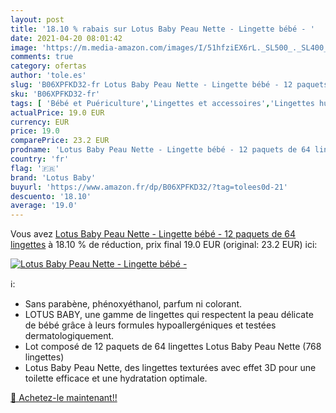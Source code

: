 ```yaml
---
layout: post
title: '18.10 % rabais sur Lotus Baby Peau Nette - Lingette bébé - '
date: 2021-04-20 08:01:42
image: 'https://m.media-amazon.com/images/I/51hfziEX6rL._SL500_._SL400_.jpg'
comments: true
category: ofertas
author: 'tole.es'
slug: 'B06XPFKD32-fr Lotus Baby Peau Nette - Lingette bébé - 12 paquets de 64...'
sku: 'B06XPFKD32-fr'
tags: [ 'Bébé et Puériculture','Lingettes et accessoires','Lingettes humides','Toilette de bébé','lotus baby', ]
actualPrice: 19.0 EUR
currency: EUR
price: 19.0
comparePrice: 23.2 EUR
prodname: 'Lotus Baby Peau Nette - Lingette bébé - 12 paquets de 64 lingettes'
country: 'fr'
flag: '🇫🇷'
brand: 'Lotus Baby'
buyurl: 'https://www.amazon.fr/dp/B06XPFKD32/?tag=tolees0d-21'
descuento: '18.10'
average: '19.0'
---
```


Vous avez [Lotus Baby Peau Nette - Lingette bébé - 12 paquets de 64 lingettes](https://www.amazon.fr/dp/B06XPFKD32/?tag=tolees0d-21)  à  18.10 % de réduction, prix final  19.0 EUR (original: 23.2 EUR) ici:

[![Lotus Baby Peau Nette - Lingette bébé - ](https://m.media-amazon.com/images/I/51hfziEX6rL._SL500_._SL400_.jpg)](https://www.amazon.fr/dp/B06XPFKD32/?tag=tolees0d-21)

ℹ️:

- Sans parabène, phénoxyéthanol, parfum ni colorant.
- LOTUS BABY, une gamme de lingettes qui respectent la peau délicate de bébé grâce à leurs formules hypoallergéniques et testées dermatologiquement.
- Lot composé de 12 paquets de 64 lingettes Lotus Baby Peau Nette (768 lingettes)
- Lotus Baby Peau Nette, des lingettes texturées avec effet 3D pour une toilette efficace et une hydratation optimale.

[🛒 Achetez-le maintenant!!](https://www.amazon.fr/dp/B06XPFKD32/?tag=tolees0d-21)
